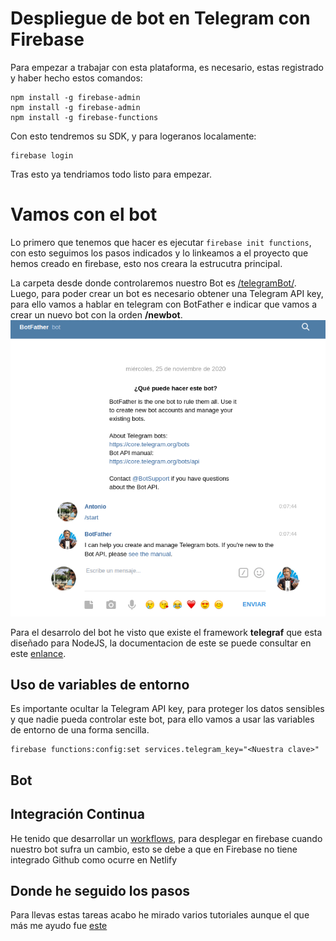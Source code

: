 # Despliegue de bot en Telegram con Firebase
Para empezar a trabajar con esta plataforma, es necesario, estas registrado y haber hecho estos comandos:
```
npm install -g firebase-admin
npm install -g firebase-admin
npm install -g firebase-functions
```
Con esto tendremos su SDK, y para logeranos localamente:
```
firebase login
```
Tras esto ya tendriamos todo listo para empezar.
# Vamos con el bot
Lo primero que tenemos que hacer es ejecutar ``` firebase init functions ```, con esto seguimos los pasos indicados y lo linkeamos a el proyecto que hemos creado en firebase, esto nos creara la estrucutra principal.

La carpeta desde donde controlaremos nuestro Bot es [/telegramBot/](https://github.com/antonioml97/BuscadorPartidos/tree/master/telegramBot).
Luego, para poder crear un bot es necesario obtener una Telegram API key, para ello vamos a hablar en telegram con BotFather e indicar que vamos a crear un nuevo bot con la orden **/newbot**.
![BotFather](./img/BotFather.png)

Para el desarrolo del bot he visto que existe el framework **telegraf** que esta diseñado para NodeJS, la documentacion de este se puede consultar en este [enlance](https://telegraf.js.org/).

## Uso de variables de entorno
Es importante ocultar la Telegram API key, para proteger los datos sensibles y que nadie pueda controlar este bot, para ello vamos a usar las variables de entorno de una forma sencilla.
```
firebase functions:config:set services.telegram_key="<Nuestra clave>" 
```

## Bot


## Integración Continua
He tenido que desarrollar un [workflows](https://github.com/antonioml97/BuscadorPartidos/blob/master/.github/workflows/firebase.yml), para desplegar en firebase cuando nuestro bot sufra un cambio, esto se debe a que en Firebase no tiene integrado Github como ocurre en Netlify

## Donde he seguido los pasos
Para llevas estas tareas acabo he mirado varios tutoriales aunque el que más me ayudo fue [este](youtube.com/watch?v=iqY8yr1_Z_c&list=PLhMX5hA0NWUQoRqYNFBE35NlUn1J915M0&index=1&ab_channel=RomanAkhromieiev)
